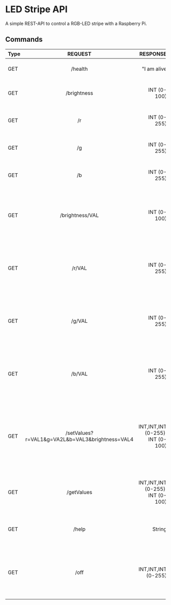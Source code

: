 # LED Stripe API

A simple REST-API to control a RGB-LED stripe with a Raspberry Pi.

## Commands


| Type        | REQUEST        | RESPONSE      | Codes             | Description
| ------------|:--------------:| -------------:|-------------------|------------
| GET         | /health        | "I am alive   | 200 OK            | Checks if the API is available
| GET         | /brightness    | INT (0-100)   | 200 OK, 400 ERR   | Returns the value of the brightness value
| GET         | /r             | INT (0-255)   | 200 OK, 400 ERR   | Returns the value of the red channel
| GET         | /g             | INT (0-255)   | 200 OK, 400 ERR   | Returns the value of the green channel
| GET         | /b             | INT (0-255)   | 200 OK, 400 ERR   | Returns the value of the blue channel
| GET         | /brightness/VAL| INT (0-100)   | 200 OK, 400 ERR   | Sets the value of the brightness value - all other channels get updated accordingly.
| GET         | /r/VAL         | INT (0-255)   | 200 OK, 400 ERR   | Sets the value of the red channel, returns red value after trying to set it.
| GET         | /g/VAL         | INT (0-255)   | 200 OK, 400 ERR   | Sets the value of the green channel, returns green value after trying to set it.
| GET         | /b/VAL         | INT (0-255)   | 200 OK, 400 ERR   | Sets the value of the blue channel, returns red value after trying to set it.
| GET         | /setValues?r=VAL1&g=VA2L&b=VAL3&brightness=VAL4    | INT,INT,INT (0-255), INT (0-100)   | 200 OK, 400 ERR   | Sets all values r,g,b and brightness with query parameters, returns RGB values and brightness in CSV format
| GET         | /getValues     | INT,INT,INT (0-255), INT (0-100)   | 200 OK, 400 ERR   | Returns RGB values and brightness in CSV format
| GET         | /help          | String                | 200 OK            | Returns a short HTML-Text to show API functions
| GET         | /off           | INT,INT,INT (0-255)   | 200 OK, 400 ERR   | Sets all channel values to 0, returns values in CSV after trying to set them to 0.


